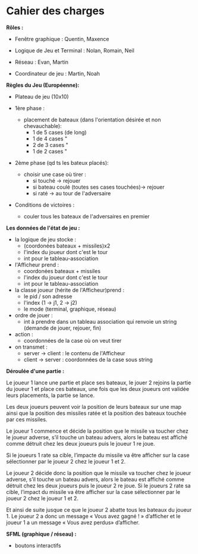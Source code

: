 # Cahier des charges

**Rôles :**

- Fenêtre graphique : Quentin, Maxence

- Logique de Jeu et Terminal : Nolan, Romain, Neil

- Réseau : Evan, Martin

- Coordinateur de jeu : Martin, Noah

**Règles du Jeu (Européenne):**

- Plateau de jeu (10x10)

- 1ère phase :
	- placement de bateaux (dans l'orientation désirée et non chevauchable):
		- 1 de 5 cases (de long)
		- 1 de 4 cases "
		- 2 de 3 cases "
		- 1 de 2 cases "
	
- 2ème phase (qd ts les bateux placés):
	- choisir une case où tirer :
		- si touché -> rejouer
		- si bateau coulé (toutes ses cases touchées)-> rejouer
		- si raté -> au tour de l'adversaire

- Conditions de victoires :
	- couler tous les bateaux de l'adversaires en premier

**Les données de l'état de jeu :**
- la logique de jeu stocke :
	- (coordonées bateaux + missiles)x2
	- l'index du joueur dont c'est le tour
	- int pour le tableau-association
- l'Afficheur prend :
	- coordonées bateaux + missiles
	- l'index du joueur dont c'est le tour
	- int pour le tableau-association
- la classe joueur (hérite de l'Afficheur)prend :
	- le pid / son adresse
	- l'index (1 -> j1, 2 -> j2)
	- le mode (terminal, graphique, réseau)
- ordre de jouer :
	- int à prendre dans un tableau association qui renvoie un string (demande de jouer, rejouer, fin)
- action :
	- coordonnées de la case où on veut tirer
- on transmet :
	- server -> client : le contenu de l'Afficheur
	- client -> server : coordonnées de la case sous string

**Déroulée d'une partie :**

Le joueur 1 lance une partie et place ses bateaux, le jouer 2 rejoins la partie du joueur 1 et place ces bateaux, une fois que les deux joueurs ont validée leurs placements, la partie se lance.

Les deux joueurs peuvent voir la position de leurs bateaux sur une map ainsi que la position des missiles ratée et la position des bateaux touchée par ces missiles. 

Le joueur 1 commence et décide la position que le missile va toucher chez le joueur adverse, s’il touche un bateau advers, alors le bateau est affiché comme détruit chez les deux joueurs puis le joueur 1 re joue.

Si le joueurs 1 rate sa cible, l’impacte du missile va être afficher sur la case sélectionner par le joueur 2 chez le joueur 1 et 2.

Le joueur 2 décide donc la position que le missile va toucher chez le joueur adverse, s’il touche un bateau advers, alors le bateau est affiché comme détruit chez les deux joueurs puis le joueur 2 re joue.
Si le joueurs 2 rate sa cible, l’impact du missile va être afficher sur la case sélectionner par le joueur 2 chez le joueur 1 et 2.

Et ainsi de suite jusque ce que le joueur 2 abatte tous les bateaux du joueur 1. Le joueur 2 a donc un message « Vous avez gagné ! » d’afficher et le joueur 1 a un message « Vous avez perdus» d’afficher.

**SFML (graphique / réseau) :**
- boutons interactifs


